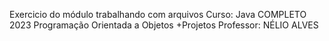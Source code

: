 Exercicio do módulo trabalhando com arquivos
Curso: Java COMPLETO 2023 Programação Orientada a Objetos +Projetos
Professor: NÉLIO ALVES
